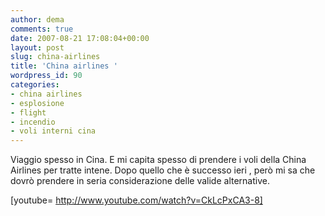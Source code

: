 ```yaml
---
author: dema
comments: true
date: 2007-08-21 17:08:04+00:00
layout: post
slug: china-airlines
title: 'China airlines '
wordpress_id: 90
categories:
- china airlines
- esplosione
- flight
- incendio
- voli interni cina
---
```


Viaggio spesso in Cina.  E mi capita spesso di prendere i voli della China Airlines per tratte intene. Dopo quello che è successo ieri , però mi sa che dovrò prendere in seria considerazione delle valide alternative.

[youtube= http://www.youtube.com/watch?v=CkLcPxCA3-8]
